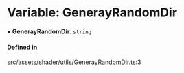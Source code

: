 # Variable: GenerayRandomDir

• **GenerayRandomDir**: `string`

#### Defined in

[src/assets/shader/utils/GenerayRandomDir.ts:3](https://github.com/Orillusion/orillusion/blob/main/src/assets/shader/utils/GenerayRandomDir.ts#L3)
